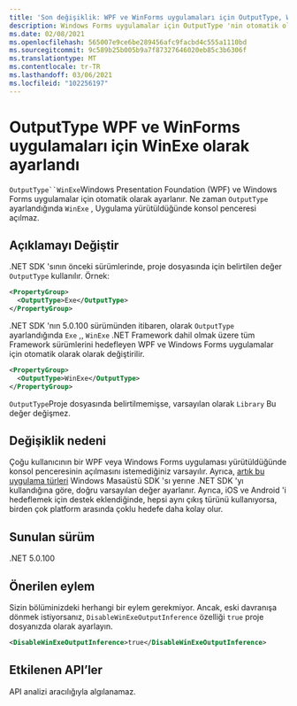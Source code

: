 ```yaml
---
title: 'Son değişiklik: WPF ve WinForms uygulamaları için OutputType, WinExe olarak ayarlanmıştır'
description: Windows Forms uygulamalar için OutputType 'nin otomatik olarak WinExe olarak ayarlandığı .NET SDK 5.0.100 'deki Son değişiklik hakkında bilgi edinin.
ms.date: 02/08/2021
ms.openlocfilehash: 565007e9ce6be289456afc9facbd4c555a1110bd
ms.sourcegitcommit: 9c589b25b005b9a7f87327646020eb85c3b6306f
ms.translationtype: MT
ms.contentlocale: tr-TR
ms.lasthandoff: 03/06/2021
ms.locfileid: "102256197"
---
```

# <a name="outputtype-set-to-winexe-for-wpf-and-winforms-apps"></a>OutputType WPF ve WinForms uygulamaları için WinExe olarak ayarlandı

`OutputType``WinExe`Windows Presentation Foundation (WPF) ve Windows Forms uygulamalar için otomatik olarak ayarlanır. Ne zaman `OutputType` ayarlandığında `WinExe` , Uygulama yürütüldüğünde konsol penceresi açılmaz.

## <a name="change-description"></a>Açıklamayı Değiştir

.NET SDK 'sının önceki sürümlerinde, proje dosyasında için belirtilen değer `OutputType` kullanılır. Örnek:

```xml
<PropertyGroup>
  <OutputType>Exe</OutputType>
</PropertyGroup>
```

.NET SDK 'nın 5.0.100 sürümünden itibaren, olarak `OutputType` ayarlandığında `Exe` ,, `WinExe` .NET Framework dahil olmak üzere tüm Framework sürümlerini hedefleyen WPF ve Windows Forms uygulamalar için otomatik olarak olarak değiştirilir.

```xml
<PropertyGroup>
  <OutputType>WinExe</OutputType>
</PropertyGroup>
```

 `OutputType`Proje dosyasında belirtilmemişse, varsayılan olarak `Library` Bu değer değişmez.

## <a name="reason-for-change"></a>Değişiklik nedeni

Çoğu kullanıcının bir WPF veya Windows Forms uygulaması yürütüldüğünde konsol penceresinin açılmasını istemediğiniz varsayılır. Ayrıca, [artık bu uygulama türleri](sdk-and-target-framework-change.md) Windows Masaüstü SDK 'sı yerıne .NET SDK 'yı kullandığına göre, doğru varsayılan değer ayarlanır. Ayrıca, iOS ve Android 'i hedeflemek için destek eklendiğinde, hepsi aynı çıkış türünü kullanıyorsa, birden çok platform arasında çoklu hedefe daha kolay olur.

## <a name="version-introduced"></a>Sunulan sürüm

.NET 5.0.100

## <a name="recommended-action"></a>Önerilen eylem

Sizin bölüminizdeki herhangi bir eylem gerekmiyor. Ancak, eski davranışa dönmek istiyorsanız, `DisableWinExeOutputInference` özelliği `true` proje dosyanızda olarak ayarlayın.

```xml
<DisableWinExeOutputInference>true</DisableWinExeOutputInference>
```

## <a name="affected-apis"></a>Etkilenen API’ler

API analizi aracılığıyla algılanamaz.

<!--

### Affected APIs

Not detectable via API analysis.

### Category

- Windows Forms
- Windows Presentation Framework (WPF)

-->
